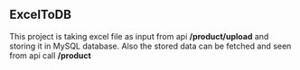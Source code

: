 ## ExcelToDB
This project is taking excel file as input from api **/product/upload** and storing it in MySQL database.
Also the stored data can be fetched and seen from api call **/product**
